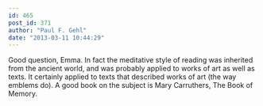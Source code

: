 ```yaml
---
id: 465
post_id: 371
author: "Paul F. Gehl"
date: "2013-03-11 10:44:29"
---
```

Good question, Emma. In fact the meditative style of reading was inherited from the ancient world, and was probably applied to works of art as well as texts. It certainly applied to texts that described works of art (the way emblems do). A good book on the subject is Mary Carruthers, The Book of Memory.
